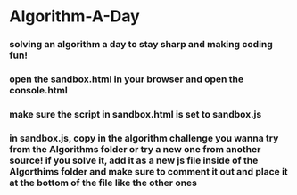 # Algorithm-A-Day
### solving an algorithm a day to stay sharp and making coding fun!

### open the sandbox.html in your browser and open the console.html
### make sure the script in sandbox.html is set to sandbox.js 
### in sandbox.js, copy in the algorithm challenge you wanna try from the Algorithms folder or try a new one from another source! if you solve it, add it as a new js file inside of the Algorthims folder and make sure to comment it out and place it at the bottom of the file like the other ones
